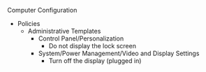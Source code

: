 Computer Configuration
  - Policies
    - Administrative Templates
      - Control Panel/Personalization
        - Do not display the lock screen
      -  System/Power Management/Video and Display Settings
          - Turn off the display (plugged in)
